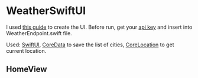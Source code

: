 # WeatherSwiftUI

I used [this guide](https://www.youtube.com/watch?v=b8sP7AS0CAY&t=7067s) to create the UI. 
Before run, get your [api key](https://openweathermap.org) and insert into WeatherEndpoint.swift file.

Used: 
[SwiftUI]([https://developer.apple.com/documentation/coredata](https://developer.apple.com/documentation/swiftui)),
[CoreData](https://developer.apple.com/documentation/coredata) to save the list of cities,
[CoreLocation](https://developer.apple.com/documentation/corelocation) to get current location.

## HomeView



